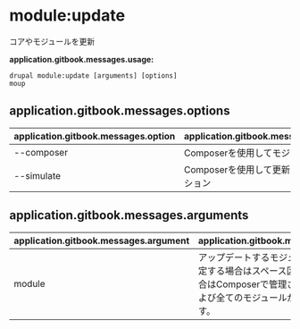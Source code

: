 # module:update
コアやモジュールを更新

**application.gitbook.messages.usage:**
```
drupal module:update [arguments] [options]
moup
```

## application.gitbook.messages.options
application.gitbook.messages.option | application.gitbook.messages.details
-------|-------------
--composer | Composerを使用してモジュールを更新
--simulate | Composerを使用して更新をシミュレーション

## application.gitbook.messages.arguments
application.gitbook.messages.argument | application.gitbook.messages.details
---------|-------------
module | アップデートするモジュール名 (複数指定する場合はスペース区切り)。空の場合はComposerで管理されているコアおよび全てのモジュールが対象になります。
